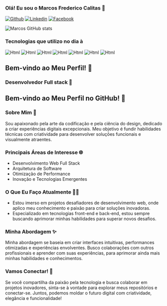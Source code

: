 ### Olá! Eu sou o Marcos Frederico Calitas 👋
[![Github](https://img.shields.io/badge/GitHub-100000?style=for-the-badge&logo=github&logoColor=white)](https://github.com/marcosfredericocalitas)
[![Linkedin](https://img.shields.io/badge/LinkedIn-0077B5?style=for-the-badge&logo=linkedin&logoColor=white)](https://www.linkedin.com/in/marcos-calitas/)
[![Facebook](https://img.shields.io/badge/Facebook-1877F2?style=for-the-badge&logo=facebook&logoColor=white)](https://www.facebook.com/marcosfredericocalitas)

![Marcos GitHub stats](https://github-readme-stats.vercel.app/api?username=marcosfredericocalitas&show_icons=true&theme=radical)

### Tecnologias que utilizo no dia à 

<div style="display: inline-block">
<img src="https://img.shields.io/badge/HTML5-E34F26?style=for-the-badge&logo=html5&logoColor=white" alt="Html" aline="center">
<img src="https://img.shields.io/badge/CSS3-1572B6?style=for-the-badge&logo=css3&logoColor=white" alt="Html" aline="center">
<img src="https://img.shields.io/badge/JavaScript-F7DF1E?style=for-the-badge&logo=javascript&logoColor=black" alt="Html" aline="center">
<img src="https://img.shields.io/badge/jQuery-0769AD?style=for-the-badge&logo=jquery&logoColor=white" alt="Html" aline="center">
<img src="https://img.shields.io/badge/PHP-777BB4?style=for-the-badge&logo=php&logoColor=white" alt="Html" aline="center">
<img src="https://img.shields.io/badge/MySQL-005C84?style=for-the-badge&logo=mysql&logoColor=white" alt="Html" aline="center">
<img src="https://img.shields.io/badge/Bootstrap-563D7C?style=for-the-badge&logo=bootstrap&logoColor=white" alt="Html" aline="center">
</div>

## Bem-vindo ao Meu Perfil! 👋

### Desenvolvedor Full stack 🚀

## Bem-vindo ao Meu Perfil no GitHub! 👋

### Sobre Mim 🚀

Sou apaixonado pela arte da codificação e pela ciência do design, dedicado a criar experiências digitais excepcionais. Meu objetivo é fundir habilidades técnicas com criatividade para desenvolver soluções funcionais e visualmente atraentes.

### Principais Áreas de Interesse 🌐

- Desenvolvimento Web Full Stack
- Arquitetura de Software
- Otimização de Performance
- Inovação e Tecnologias Emergentes

### O Que Eu Faço Atualmente 👨‍💻

- Estou imerso em projetos desafiadores de desenvolvimento web, onde aplico meu conhecimento e paixão para criar soluções inovadoras.
- Especializado em tecnologias front-end e back-end, estou sempre buscando aprimorar minhas habilidades para superar novos desafios.

### Minha Abordagem ✨

Minha abordagem se baseia em criar interfaces intuitivas, performances otimizadas e experiências envolventes. Busco colaborações com outros profissionais e aprender com suas experiências, para aprimorar ainda mais minhas habilidades e conhecimentos.

### Vamos Conectar! 🌱

Se você compartilha da paixão pela tecnologia e busca colaborar em projetos inovadores, sinta-se à vontade para explorar meus repositórios e conectar-se. Juntos, podemos moldar o futuro digital com criatividade, elegância e funcionalidade!
